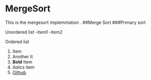# MergeSort
This is the mergesort implemntation .
##Merge Sort
###Primary sort

Unordered list
-item1
-item2

Ordered list
1. Item
2. Another It
3. **Bold** Item
4. *italics* item
5. [Github](https://github.com/sangramga/)
